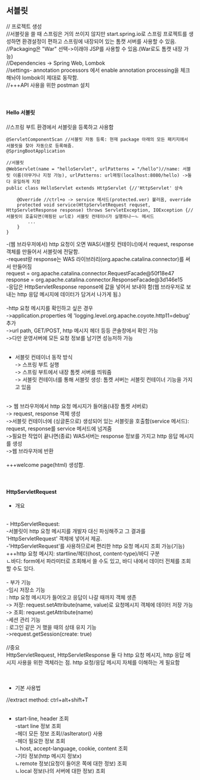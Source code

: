 ## 서블릿

// 프로젝트 생성 <br/>
//서블릿을 쓸 때 스프링은 거의 쓰이지 않지만 start.spring.io로 스프링 프로젝트를 생성하면 환경설정이 편하고 스프링에 내장되어 있는 톰캣 서버를 사용할 수 있음. <br/>
//Packaging은 "War" 선택->이래야 JSP를 사용할 수 있음.(War로도 톰캣 내장 가능) <br/>
//Dependencies -> Spring Web, Lombok <br/>
//settings- annotation processors 에서 enable annotation processing을 체크해놔야 lombok이 제대로 동작함. <br/>
//+++API 사용을 위한 postman 설치 <br/>
 <br/>
 <br/>
  
#### Hello 서블릿

//스프링 부트 환경에서 서블릿을 등록하고 사용함 <br/>

```
@ServletComponentScan //서블릿 자동 등록: 현재 package 아래의 모든 패키지에서 서블릿을 찾아 자동으로 등록해줌.
@SpringBootApplication
```

```
//서블릿
@WebServlet(name = "helloServlet", urlPatterns = "/hello")//name: 서블릿 이름(아무거나 지정 가능), urlPatterns: url매핑(localhost:8080/hello) ->둘 다 유일하게 지정
public class HelloServlet extends HttpServlet {//'HttpServlet' 상속

    @Override //ctrl+o -> service 메서드(protected.ver) 불러옴, override
    protected void service(HttpServletRequest requset, HttpServletResponse response) throws ServletException, IOException {//서블릿이 호출되면(매핑된 url로) 서블릿 컨테이너가 실행하나ㅡㄴ 메서드
        ...
    }
}
```

-(웹 브라우저에서) http 요청이 오면 WAS(서블릿 컨테이너)에서 request, response 객체를 만들어서 서블릿에 전달함. <br/>
-request랑 response는 WAS 라이브러리(org.apache.catalina.connector)를 써서 만들어짐 <br/>
request = org.apache.catalina.connector.RequestFacade@50f18e47 <br/>
response = org.apache.catalina.connector.ResponseFacade@3d146e15 <br/>
-응답은 HttpServletResponse reponse에 값을 넣어서 보내야 함(웹 브라우저로 보내는 http 응답 메시지에 데이터가 담겨서 나가게 됨.) <br/>
 <br/>
-http 요청 메시지를 확인하고 싶은 경우 <br/>
->application.properties 에 'logging.level.org.apache.coyote.http11=debug' 추가 <br/>
->url path, GET/POST, http 메시지 헤더 등등 콘솔창에서 확인 가능 <br/>
->다만 운영서버에 모든 요청 정보를 남기면 성능저하 가능 <br/>
 <br/>
 
- 서블릿 컨테이너 동작 방식 <br/>
-> 스프링 부트 실행 <br/>
-> 스프링 부트에서 내장 톰켓 서버를 띄워줌 <br/>
-> 서블릿 컨테이너를 통해 서블릿 생성: 톰켓 서버는 서블릿 컨테이너 기능을 가지고 있음 <br/>
 <br/>
-> 웹 브라우저에서 http 요청 메시지가 들어옴(내장 톰켓 서버로) <br/>
-> request, response 객체 생성 <br/>
->서블릿 컨테이너에 (싱글톤으로) 생성되어 있는 서블릿을 호출함(service 메서드): request, response를 service 메서드에 넘겨줌 <br/>
->필요한 작업이 끝나면(종료) WAS서버는 response 정보를 가지고 http 응답 메시지를 생성 <br/>
->웹 브라우저에 반환 <br/>
 <br/>
+++welcome page(html) 생성함. <br/>
 <br/>
 <br/>
 
#### HttpServletRequest

+ 개요
 <br/>
- HttpServletRequest: <br/>
-서블릿이 http 요청 메시지를 개발자 대신 파싱해주고 그 결과를 'HttpServletRequest' 객체에 넣어서 제공. <br/>
-'HttpServletRequest'를 사용하므로써 편리한 http 요청 메시지 조회 가능(기능) <br/>
+++http 요청 메시지: startline/헤더(host, content-type)/바디 구분 <br/>
ㄴ바디: form에서 파라미터로 조회해서 쓸 수도 있고, 바디 내에서 데이터 전체를 조회할 수도 있다.  <br/>
 <br/>
- 부가 기능 <br/>
-임시 저장소 기능 <br/>
: http 요청 메시지가 들어오고 응답이 나갈 때까지 객체 생존 <br/>
-> 저장: request.setAttribute(name, value)로 요청메시지 객체에 데이터 저장 가능 <br/>
-> 조회: request.getAttribute(name) <br/>
-세션 관리 기능 <br/>
: 로그인 같은 거 했을 때의 상태 유지 기능 <br/>
->request.getSession(create: true) <br/>
 <br/>
//중요 <br/>
HttpServletRequest, HttpServletResponse 둘 다 http 요청 메시지, http 응답 메시지 사용을 위한 객체라는 점. http 요청/응답 메시지 자체를 이해하는 게 필요함 <br/>
 <br/>
 <br/>
 
+ 기본 사용법

//extract method: ctrl+alt+shift+T <br/>
 <br/>
- start-line, header 조회 <br/>
-start line 정보 조회 <br/>
-헤더 모든 정보 조회//asIterator() 사용 <br/>
-헤더 필요한 정보 조회 <br/>
ㄴhost, accept-language, cookie, content 조회 <br/>
-기타 정보(http 메시지 정보x) <br/>
ㄴremote 정보(요청이 들어온 쪽에 대한 정보) 조회 <br/>
ㄴlocal 정보(나의 서버에 대한 정보) 조회 <br/>
 <br/>
  <br/>
